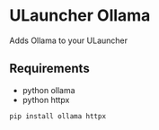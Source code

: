 # ULauncher Ollama
Adds Ollama to your ULauncher

## Requirements
- python ollama
- python httpx

```bash
pip install ollama httpx
```